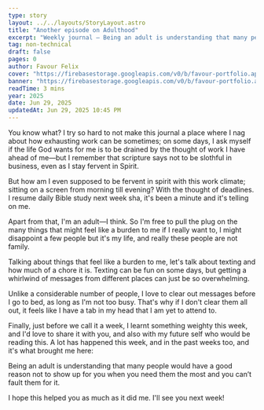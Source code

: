 ```yaml
---
type: story
layout: ../../layouts/StoryLayout.astro
title: "Another episode on Adulthood"
excerpt: "Weekly journal – Being an adult is understanding that many people would have a good reason not to show up for you when you need them the most and you can’t fault them for it."
tag: non-technical
draft: false
pages: 0
author: Favour Felix
cover: "https://firebasestorage.googleapis.com/v0/b/favour-portfolio.appspot.com/o/stories%2Fanother-adulthood-episode.jpg?alt=media&token=e09fceba-ae67-4ead-a660-29af39d5bbef"
banner: "https://firebasestorage.googleapis.com/v0/b/favour-portfolio.appspot.com/o/stories%2Fanother-adulthood-episode.jpg?alt=media&token=e09fceba-ae67-4ead-a660-29af39d5bbef"
readTime: 3 mins
year: 2025
date: Jun 29, 2025
updatedAt: Jun 29, 2025 10:45 PM
---
```


You know what? I try so hard to not make this journal a place where I nag about how exhausting work can be sometimes; on some days, I ask myself if the life God wants for me is to be drained by the thought of work I have ahead of me—but I remember that scripture says not to be slothful in business, even as I stay fervent in Spirit.

But how am I even supposed to be fervent in spirit with this work climate; sitting on a screen from morning till evening? With the thought of deadlines. I resume daily Bible study next week sha, it's been a minute and it's telling on me.

Apart from that, I'm an adult—I think. So I'm free to pull the plug on the many things that might feel like a burden to me if I really want to, I might disappoint a few people but it's my life, and really these people are not family.

Talking about things that feel like a burden to me, let's talk about texting and how much of a chore it is. Texting can be fun on some days, but getting a whirlwind of messages from different places can just be so overwhelming. 

Unlike a considerable number of people, I love to clear out messages before I go to bed, as long as I'm not too busy. That's why if I don't clear them all out, it feels like I have a tab in my head that I am yet to attend to.

Finally, just before we call it a week, I learnt something weighty this week, and I'd love to share it with you, and also with my future self who would be reading this. A lot has happened this week, and in the past weeks too, and it's what brought me here:

Being an adult is understanding that many people would have a good reason not to show up for you when you need them the most and you can’t fault them for it. 

I hope this helped you as much as it did me. I'll see you next week!